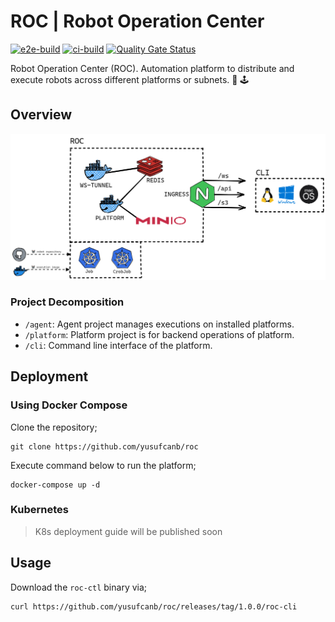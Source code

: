 # ROC | Robot Operation Center

[![e2e-build](https://github.com/yusufcanb/roc/actions/workflows/e2e.yaml/badge.svg)](https://github.com/yusufcanb/roc/actions/workflows/e2e.yml)
[![ci-build](https://github.com/yusufcanb/roc/actions/workflows/ci.yaml/badge.svg)](https://github.com/yusufcanb/roc/actions/workflows/ci.yml)
[![Quality Gate Status](https://sonarcloud.io/api/project_badges/measure?project=yusufcanb_roc&metric=alert_status)](https://sonarcloud.io/summary/new_code?id=yusufcanb_roc)


Robot Operation Center (ROC). Automation platform to distribute and execute robots across different platforms or subnets. 🤖 🕹

## Overview

![System Overview](./docs/assets/system-overview.png)

### Project Decomposition

- `/agent`: Agent project manages executions on installed platforms.
- `/platform`: Platform project is for backend operations of platform.
- `/cli`: Command line interface of the platform.

## Deployment

### Using Docker Compose

Clone the repository;

```
git clone https://github.com/yusufcanb/roc
```

Execute command below to run the platform;

```
docker-compose up -d
```

### Kubernetes

> K8s deployment guide will be published soon


## Usage

Download the `roc-ctl` binary via;

```
curl https://github.com/yusufcanb/roc/releases/tag/1.0.0/roc-cli
```
